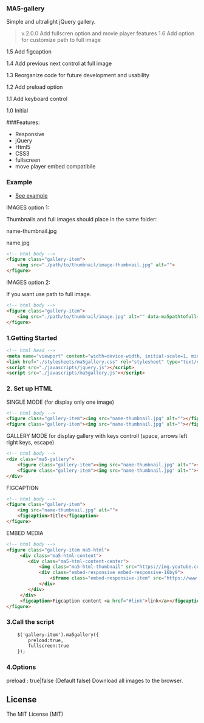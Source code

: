 ### MA5-gallery ###
Simple and ultralight jQuery gallery.
>v.2.0.0 Add fullscren option and movie player features
1.6 Add option for customize path to full image

1.5 Add figcaption

1.4 Add previous next control at full image

1.3 Reorganize code for future development and usability

1.2 Add preload option

1.1 Add keyboard control

1.0 Initial

###Features:
* Responsive
* jQuery
* Html5
* CSS3
* fullscreen
* move player embed compatibile

### Example
* [See example](http://galeria.ma5.pl/)

IMAGES option 1:

Thumbnails and full images should place in the same folder:

name-thumbnail.jpg

name.jpg

```html
<!-- html body -->
<figure class="gallery-item">
    <img src="./path/to/thumbnail/image-thumbnail.jpg" alt="">
</figure>
```

IMAGES option 2:

If you want use path to full image.

```html
<!-- html body -->
<figure class="gallery-item">
    <img src="./path/to/thumbnail/image.jpg" alt="" data-ma5pathtofull="./path/to/full/image.jpg">
</figure>
```


### 1.Getting Started
```html
<!-- html head -->
<meta name="viewport" content="width=device-width, initial-scale=1, minimal-ui, user-scalable=no">
<link href="./stylesheets/ma5gallery.css" rel="stylesheet" type="text/css">
<script src="./javascripts/jquery.js"></script>
<script src="./javascripts/ma5gallery.js"></script>
```

### 2. Set up HTML

SINGLE MODE (for display only one image)
```html
<!-- html body -->
<figure class="gallery-item"><img src="name-thumbnail.jpg" alt=""></figure>
<figure class="gallery-item"><img src="name-thumbnail.jpg" alt=""></figure>
```

GALLERY MODE for display gallery with keys controll (space, arrows left right keys, escape)
```html
<!-- html body -->
<div class="ma5-gallery">
    <figure class="gallery-item"><img src="name-thumbnail.jpg" alt=""></figure>
    <figure class="gallery-item"><img src="name-thumbnail.jpg" alt=""></figure>
</div>
```

FIGCAPTION
```html
<!-- html body -->
<figure class="gallery-item">
    <img src="name-thumbnail.jpg" alt="">
    <figcaption>Title</figcaption>
</figure>
```



EMBED MEDIA

```html
<!-- html body -->
<figure class="gallery-item ma5-html">
     <div class="ma5-html-content">
        <div class="ma5-html-content-center">
            <img class="ma5-html-thumbnail" src="https://img.youtube.com/vi/zCRUPWDIgYM/mqdefault.jpg" alt="">
            <div class="embed-responsive embed-responsive-16by9">
                <iframe class="embed-responsive-item" src="https://www.youtube.com/embed/zCRUPWDIgYM?showinfo=0&amp;rel=0" allowfullscreen></iframe>
            </div>
        </div>
     </div>
     <figcaption>Figcaption content <a href="#link">link</a></figcaption>
</figure>
```


### 3.Call the script

```html
    $('gallery-item').ma5gallery({
        preload:true,
        fullscreen:true
    });
```

### 4.Options
preload : true|false (Default false) Download all images to the browser.

License
------------
The MIT License (MIT)